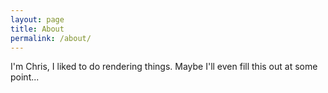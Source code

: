 ```yaml
---
layout: page
title: About
permalink: /about/
---
```


I'm Chris, I liked to do rendering things. Maybe I'll even fill this out at some point...
